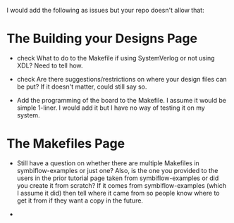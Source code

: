 I would add the following as issues but your repo doesn't allow that:

# The Building your Designs Page

- check What to do to the Makefile if using SystemVerlog or not using XDL?  Need to tell how.

- check Are there suggestions/restrictions on where your design files can be put?  If it doesn't matter, could still say so.

- Add the programming of the board to the Makefile.  I assume it would be simple 1-liner.  I would add it but I have no way of testing it on my system.

# The Makefiles Page

- Still have a question on whether there are multiple Makefiles in symbiflow-examples or just one?  Also, is the one you provided to the users in the prior tutorial page taken from symbiflow-examples or did you create it from scratch?   If it comes from symbiflow-examples (which I assume it did) then tell where it came from so people know where to get it from if they want a copy in the future.

- 